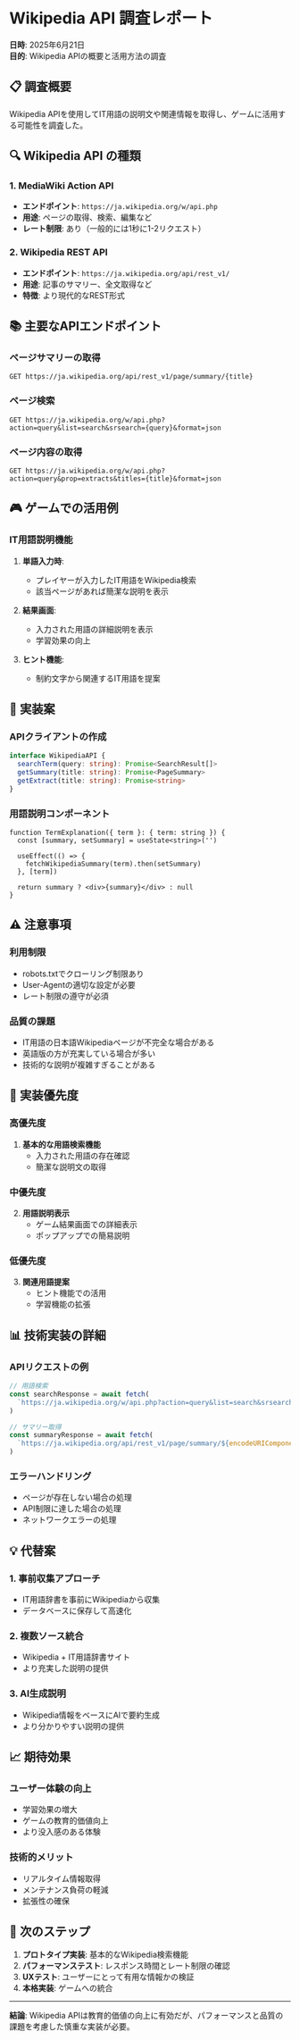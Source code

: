 # Wikipedia API 調査レポート

**日時**: 2025年6月21日  
**目的**: Wikipedia APIの概要と活用方法の調査

## 📋 調査概要

Wikipedia APIを使用してIT用語の説明文や関連情報を取得し、ゲームに活用する可能性を調査した。

## 🔍 Wikipedia API の種類

### 1. MediaWiki Action API
- **エンドポイント**: `https://ja.wikipedia.org/w/api.php`
- **用途**: ページの取得、検索、編集など
- **レート制限**: あり（一般的には1秒に1-2リクエスト）

### 2. Wikipedia REST API
- **エンドポイント**: `https://ja.wikipedia.org/api/rest_v1/`
- **用途**: 記事のサマリー、全文取得など
- **特徴**: より現代的なREST形式

## 📚 主要なAPIエンドポイント

### ページサマリーの取得
```
GET https://ja.wikipedia.org/api/rest_v1/page/summary/{title}
```

### ページ検索
```
GET https://ja.wikipedia.org/w/api.php?action=query&list=search&srsearch={query}&format=json
```

### ページ内容の取得
```
GET https://ja.wikipedia.org/w/api.php?action=query&prop=extracts&titles={title}&format=json
```

## 🎮 ゲームでの活用例

### IT用語説明機能
1. **単語入力時**:
   - プレイヤーが入力したIT用語をWikipedia検索
   - 該当ページがあれば簡潔な説明を表示

2. **結果画面**:
   - 入力された用語の詳細説明を表示
   - 学習効果の向上

3. **ヒント機能**:
   - 制約文字から関連するIT用語を提案

## 📝 実装案

### APIクライアントの作成
```typescript
interface WikipediaAPI {
  searchTerm(query: string): Promise<SearchResult[]>
  getSummary(title: string): Promise<PageSummary>
  getExtract(title: string): Promise<string>
}
```

### 用語説明コンポーネント
```tsx
function TermExplanation({ term }: { term: string }) {
  const [summary, setSummary] = useState<string>('')
  
  useEffect(() => {
    fetchWikipediaSummary(term).then(setSummary)
  }, [term])
  
  return summary ? <div>{summary}</div> : null
}
```

## ⚠️ 注意事項

### 利用制限
- robots.txtでクローリング制限あり
- User-Agentの適切な設定が必要
- レート制限の遵守が必須

### 品質の課題
- IT用語の日本語Wikipediaページが不完全な場合がある
- 英語版の方が充実している場合が多い
- 技術的な説明が複雑すぎることがある

## 🚀 実装優先度

### 高優先度
1. **基本的な用語検索機能**
   - 入力された用語の存在確認
   - 簡潔な説明文の取得

### 中優先度
2. **用語説明表示**
   - ゲーム結果画面での詳細表示
   - ポップアップでの簡易説明

### 低優先度
3. **関連用語提案**
   - ヒント機能での活用
   - 学習機能の拡張

## 📊 技術実装の詳細

### APIリクエストの例
```javascript
// 用語検索
const searchResponse = await fetch(
  `https://ja.wikipedia.org/w/api.php?action=query&list=search&srsearch=${encodeURIComponent(term)}&format=json&origin=*`
)

// サマリー取得
const summaryResponse = await fetch(
  `https://ja.wikipedia.org/api/rest_v1/page/summary/${encodeURIComponent(title)}`
)
```

### エラーハンドリング
- ページが存在しない場合の処理
- API制限に達した場合の処理
- ネットワークエラーの処理

## 💡 代替案

### 1. 事前収集アプローチ
- IT用語辞書を事前にWikipediaから収集
- データベースに保存して高速化

### 2. 複数ソース統合
- Wikipedia + IT用語辞書サイト
- より充実した説明の提供

### 3. AI生成説明
- Wikipedia情報をベースにAIで要約生成
- より分かりやすい説明の提供

## 📈 期待効果

### ユーザー体験の向上
- 学習効果の増大
- ゲームの教育的価値向上
- より没入感のある体験

### 技術的メリット
- リアルタイム情報取得
- メンテナンス負荷の軽減
- 拡張性の確保

## 🎯 次のステップ

1. **プロトタイプ実装**: 基本的なWikipedia検索機能
2. **パフォーマンステスト**: レスポンス時間とレート制限の確認
3. **UXテスト**: ユーザーにとって有用な情報かの検証
4. **本格実装**: ゲームへの統合

---

**結論**: Wikipedia APIは教育的価値の向上に有効だが、パフォーマンスと品質の課題を考慮した慎重な実装が必要。
